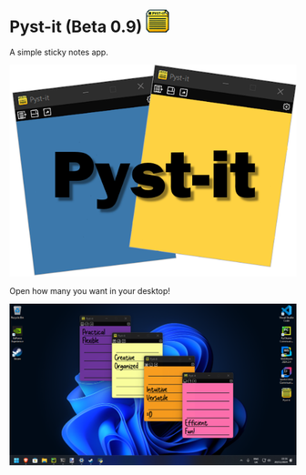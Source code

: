 # Pyst-it (Beta 0.9) <img src="Images/iconicon.png" alt="Ícone" width="40">
A simple sticky notes app.

<p align="center">
  <img src="Images/logo.png" alt="Imagem">
</p>

Open how many you want in your desktop!
<p align="center">
  <img src="Images/pic1.png" alt="Imagem">
</p>
